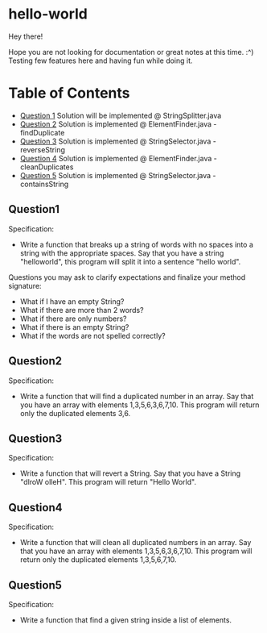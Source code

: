 # hello-world

Hey there!

Hope you are not looking for documentation or great notes at this time. :^) Testing few features here and having fun while doing it.

# Table of Contents

- [Question 1](#question1) Solution will be implemented @ StringSplitter.java
- [Question 2](#question2) Solution is implemented @ ElementFinder.java - findDuplicate
- [Question 3](#question3) Solution is implemented @ StringSelector.java - reverseString
- [Question 4](#question4) Solution is implemented @ ElementFinder.java - cleanDuplicates
- [Question 5](#question5) Solution is implemented @ StringSelector.java - containsString


## Question1

Specification:
- Write a function that breaks up a string of words with no spaces into a string with the appropriate spaces.
Say that you have a string "helloworld", this program will split it into a sentence "hello world".

Questions you may ask to clarify expectations and finalize your method signature:
- What if I have an empty String?
- What if there are more than 2 words?
- What if there are only numbers?
- What if there is an empty String?
- What if the words are not spelled correctly?


## Question2

Specification:
- Write a function that will find a duplicated number in an array.
Say that you have an array with elements 1,3,5,6,3,6,7,10. This program will return only the duplicated elements 3,6.


## Question3

Specification:
- Write a function that will revert a String.
Say that you have a String "dlroW olleH". This program will return "Hello World".


## Question4

Specification:
- Write a function that will clean all duplicated numbers in an array.
Say that you have an array with elements 1,3,5,6,3,6,7,10. This program will return only the duplicated elements 1,3,5,6,7,10.


## Question5

Specification:
- Write a function that find a given string inside a list of elements.
